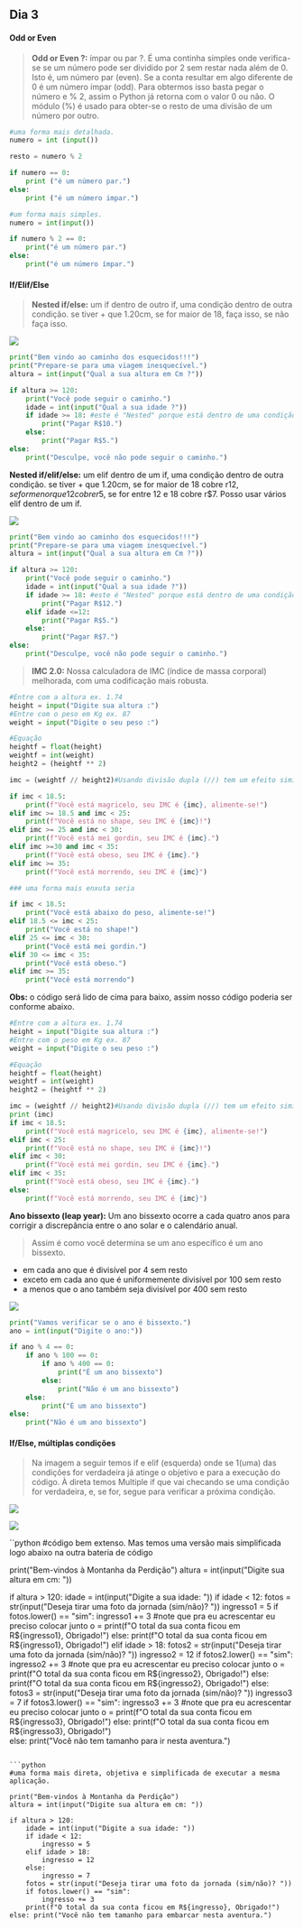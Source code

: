 ## Dia 3

#### Odd or Even

> **Odd or Even ?:** ímpar ou par ?. É uma continha simples onde verifica-se se um número pode ser dividido por 2 sem restar nada além de 0. Isto é, um número par (even). Se a conta resultar em algo diferente de 0 é um número ímpar (odd).
> Para obtermos isso basta pegar o número e % 2, assim o Python já retorna com o valor 0 ou não. O módulo (%) é usado para obter-se o resto de uma divisão de um número por outro.  

```python
#uma forma mais detalhada. 
numero = int (input())

resto = numero % 2

if numero == 0:
    print ("é um número par.")
else:
    print ("é um número impar.")

#um forma mais simples.
numero = int(input())

if numero % 2 == 0:
    print("é um número par.")
else:
    print("é um número ímpar.")
```

#### If/Elif/Else

> **Nested if/else:** um if dentro de outro if, uma condição dentro de outra condição. se tiver + que 1.20cm, se for maior de 18, faça isso, se não faça isso. 


![](20240128212139.png)

```python
print("Bem vindo ao caminho dos esquecidos!!!")
print("Prepare-se para uma viagem inesquecível.")
altura = int(input("Qual a sua altura em Cm ?"))

if altura >= 120:
    print("Você pode seguir o caminho.")
    idade = int(input("Qual a sua idade ?"))
    if idade >= 18: #este é "Nested" porque está dentro de uma condição. 
        print("Pagar R$10.")
    else:
        print("Pagar R$5.")
else:
    print("Desculpe, você não pode seguir o caminho.")
```

**Nested if/elif/else:** um elif dentro de um if, uma condição dentro de outra condição. se tiver + que 1.20cm, se for maior de 18 cobre r$12, se for menor que 12 cobre r$5, se for entre 12 e 18 cobre r$7. 
Posso usar vários elif dentro de um if. 

![](20240128213632.png)

```python
print("Bem vindo ao caminho dos esquecidos!!!")
print("Prepare-se para uma viagem inesquecível.")
altura = int(input("Qual a sua altura em Cm ?"))

if altura >= 120:
    print("Você pode seguir o caminho.")
    idade = int(input("Qual a sua idade ?"))
    if idade >= 18: #este é "Nested" porque está dentro de uma condição. 
        print("Pagar R$12.")
    elif idade <=12:
        print("Pagar R$5.")
    else:
	    print("Pagar R$7.")
else:
    print("Desculpe, você não pode seguir o caminho.")

```

>**IMC 2.0:** Nossa calculadora de IMC (índice de massa corporal) melhorada, com uma codificação mais robusta. 

```python
#Entre com a altura ex. 1.74
height = input("Digite sua altura :")
#Entre com o peso em Kg ex. 87
weight = input("Digite o seu peso :")

#Equação
heightf = float(height)
weightf = int(weight)
height2 = (heightf ** 2)

imc = (weightf // height2)#Usando divisão dupla (//) tem um efeito similar ao do round, isso declara como interger a equação.

if imc < 18.5:
    print(f"Você está magricelo, seu IMC é {imc}, alimente-se!")
elif imc >= 18.5 and imc < 25:
    print(f"Você está no shape, seu IMC é {imc}!")
elif imc >= 25 and imc < 30:
    print(f"Você está mei gordin, seu IMC é {imc}.")
elif imc >=30 and imc < 35:
    print(f"Você está obeso, seu IMC é {imc}.")
elif imc >= 35:
    print(f"Você está morrendo, seu IMC é {imc}")

### uma forma mais enxuta seria

if imc < 18.5: 
	print("Você está abaixo do peso, alimente-se!") 
elif 18.5 <= imc < 25: 
	print("Você está no shape!") 
elif 25 <= imc < 30: 
	print("Você está mei gordin.") 
elif 30 <= imc < 35: 
	print("Você está obeso.") 
elif imc >= 35: 
	print("Você está morrendo")
```

**Obs:** o código será lido de cima para baixo, assim nosso código poderia ser conforme abaixo.

```python
#Entre com a altura ex. 1.74
height = input("Digite sua altura :")
#Entre com o peso em Kg ex. 87
weight = input("Digite o seu peso :")

#Equação
heightf = float(height)
weightf = int(weight)
height2 = (heightf ** 2)

imc = (weightf // height2)#Usando divisão dupla (//) tem um efeito similar ao do round, isso declara como interger a equação.
print (imc)
if imc < 18.5:
    print(f"Você está magricelo, seu IMC é {imc}, alimente-se!")
elif imc < 25:
    print(f"Você está no shape, seu IMC é {imc}!")
elif imc < 30:
    print(f"Você está mei gordin, seu IMC é {imc}.")
elif imc < 35:
    print(f"Você está obeso, seu IMC é {imc}.")
else:
    print(f"Você está morrendo, seu IMC é {imc}")
```

**Ano bissexto (leap year):** Um ano bissexto ocorre a cada quatro anos para corrigir a discrepância entre o ano solar e o calendário anual.
> 
> Assim é como você determina se um ano específico é um ano bissexto.
- em cada ano que é divisível por 4 sem resto
- exceto em cada ano que é uniformemente divisível por 100 sem resto
- a menos que o ano também seja divisível por 400 sem resto

![](20240128224221.png)


```python
print("Vamos verificar se o ano é bissexto.")
ano = int(input("Digite o ano:"))

if ano % 4 == 0:
    if ano % 100 == 0:
        if ano % 400 == 0:
            print("É um ano bissexto")
        else:
            print("Não é um ano bissexto")
    else:
        print("É um ano bissexto")
else:
    print("Não é um ano bissexto")
```

#### If/Else, múltiplas condições

>Na imagem a seguir temos if e elif (esquerda) onde se 1(uma) das condições for verdadeira já atinge o objetivo e para a execução do código. À direta temos Multiple if que vai checando se uma condição for verdadeira, e, se for, segue para verificar a próxima condição. 

![](20240129185156.png)

![](20240129185843.png)

``python
#código bem extenso. Mas temos uma versão mais simplificada logo abaixo na outra bateria de  código 

print("Bem-vindos à Montanha da Perdição")
altura = int(input("Digite sua altura em cm: "))

if altura > 120:
    idade = int(input("Digite a sua idade: "))
    if idade < 12:
        fotos = str(input("Deseja tirar uma foto da jornada (sim/não)? "))
        ingresso1 = 5
        if fotos.lower() == "sim":
            ingresso1 += 3 #note que pra eu acrescentar eu preciso colocar junto o =
            print(f"O total da sua conta ficou em R${ingresso1}, Obrigado!")
        else:
            print(f"O total da sua conta ficou em R${ingresso1}, Obrigado!")
    elif idade > 18:
        fotos2 = str(input("Deseja tirar uma foto da jornada (sim/não)? "))
        ingresso2 = 12
        if fotos2.lower() == "sim":
            ingresso2 += 3 #note que pra eu acrescentar eu preciso colocar junto o =
            print(f"O total da sua conta ficou em R${ingresso2}, Obrigado!")
        else:
            print(f"O total da sua conta ficou em R${ingresso2}, Obrigado!")
    else:
        fotos3 = str(input("Deseja tirar uma foto da jornada (sim/não)? "))
        ingresso3 = 7
        if fotos3.lower() == "sim":
            ingresso3 += 3 #note que pra eu acrescentar eu preciso colocar junto o =
            print(f"O total da sua conta ficou em R${ingresso3}, Obrigado!")
        else:
            print(f"O total da sua conta ficou em R${ingresso3}, Obrigado!")        
else:
    print("Você não tem tamanho para ir nesta aventura.")
```

```python
#uma forma mais direta, objetiva e simplificada de executar a mesma aplicação. 

print("Bem-vindos à Montanha da Perdição") 
altura = int(input("Digite sua altura em cm: "))

if altura > 120: 
	idade = int(input("Digite a sua idade: ")) 
	if idade < 12: 
		ingresso = 5 
	elif idade > 18: 
		ingresso = 12 
	else: 
		ingresso = 7 
	fotos = str(input("Deseja tirar uma foto da jornada (sim/não)? "))
	if fotos.lower() == "sim": 
		ingresso += 3 
	print(f"O total da sua conta ficou em R${ingresso}, Obrigado!") 
else: print("Você não tem tamanho para embarcar nesta aventura.")
```
